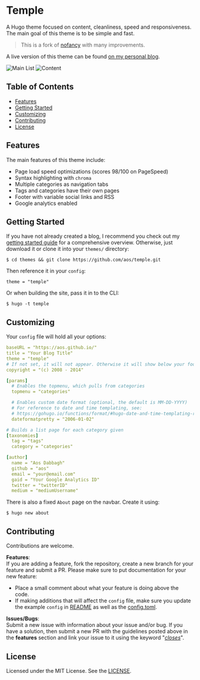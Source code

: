 # Temple 

A Hugo theme focused on content, cleanliness, speed and responsiveness. The main
goal of this theme is to be simple and fast.

> This is a fork of [nofancy](https://github.com/gizak/nofancy) with many
improvements.

A live version of this theme can be found 
[on my personal blog](https://aos.github.io).

![Main List](/images/tn.png)
![Content](/images/screenshot.png)

## Table of Contents
* [Features](#features)
* [Getting Started](#getting-started)
* [Customizing](#customizing)
* [Contributing](#contributing)
* [License](#license)

## Features
The main features of this theme include:
* Page load speed optimizations (scores 98/100 on PageSpeed)
* Syntax highlighting with `chroma`
* Multiple categories as navigation tabs
* Tags and categories have their own pages
* Footer with variable social links and RSS
* Google analytics enabled

## Getting Started
If you have not already created a blog, I recommend you check out my [getting
started guide](https://aos.github.io/2017/11/23/practical-guide-to-setting-up-a-hugo-blog/) for a comprehensive overview. Otherwise, just download it or clone it into
your `themes/` directory:
```
$ cd themes && git clone https://github.com/aos/temple.git
```
Then reference it in your `config`:
```
theme = "temple"
```
Or when building the site, pass it in to the CLI:
```
$ hugo -t temple
```

## Customizing
Your `config` file will hold all your options:
```yaml
baseURL = "https://aos.github.io/"
title = "Your Blog Title"
theme = "temple"
# If not set, it will not appear. Otherwise it will show below your footer links
copyright = "(c) 2008 - 2014"

[params]
  # Enables the topmenu, which pulls from categories
  topmenu = "categories"

  # Enables custom date format (optional, the default is MM-DD-YYYY)
  # For reference to date and time templating, see:
  # https://gohugo.io/functions/format/#hugo-date-and-time-templating-reference
  dateformatpretty = "2006-01-02"

# Builds a list page for each category given
[taxonomies]
  tag = "tags"
  category = "categories"

[author]
  name = "Aos Dabbagh"
  github = "aos"
  email = "your@email.com"
  gaid = "Your Google Analytics ID"
  twitter = "twitterID"
  medium = "mediumUsername"
```

There is also a fixed `About` page on the navbar. Create it using:
```
$ hugo new about
```

## Contributing
Contributions are welcome. 

**Features**:  
If you are adding a feature, fork the repository, create a new branch
for your feature and submit a PR. Please make sure to put documentation for your
new feature:
- Place a small comment about what your feature is doing above the code.
- If making additions that will affect the `config` file, make sure you update
  the example `config` in [README](README.md) as well as the
  [config.toml](exampleSite/config.toml).

**Issues/Bugs**:  
Submit a new issue with information about your issue and/or bug. If you
have a solution, then submit a new PR with the guidelines posted above in the
**features** section and link your issue to it using the keyword "[*closes*](https://help.github.com/articles/closing-issues-using-keywords/)".

## License
Licensed under the MIT License. See the [LICENSE](LICENSE).
